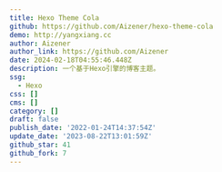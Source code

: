 ```yaml
---
title: Hexo Theme Cola
github: https://github.com/Aizener/hexo-theme-cola
demo: http://yangxiang.cc
author: Aizener
author_link: https://github.com/Aizener
date: 2024-02-18T04:55:46.448Z
description: 一个基于Hexo引擎的博客主题。
ssg:
  - Hexo
css: []
cms: []
category: []
draft: false
publish_date: '2022-01-24T14:37:54Z'
update_date: '2023-08-22T13:01:59Z'
github_star: 41
github_fork: 7
---
```

